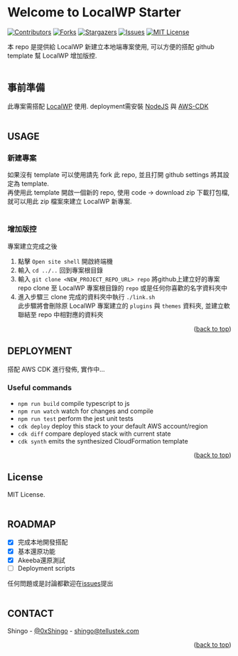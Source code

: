<a name="readme-top"></a>
# Welcome to LocalWP Starter
[![Contributors][contributors-shield]][contributors-url]
[![Forks][forks-shield]][forks-url]
[![Stargazers][stars-shield]][stars-url]
[![Issues][issues-shield]][issues-url]
[![MIT License][license-shield]][license-url]

本 repo 是提供給 LocalWP 新建立本地端專案使用, 可以方便的搭配 github template 幫 LocalWP 增加版控.
<br><br>

## 事前準備
此專案需搭配 [LocalWP][localwp-url] 使用. deployment需安裝 [NodeJS][nodejs-url] 與 [AWS-CDK][aws-cdk-url]
<br><br>

## USAGE
### 新建專案
如果沒有 template 可以使用請先 fork 此 repo, 並且打開 github settings 將其設定為 template.<br>
再使用此 template 開啟一個新的 repo, 使用 code -> download zip 下載打包檔, 就可以用此 zip 檔案來建立 LocalWP 新專案.
<br><br>

### 增加版控
專案建立完成之後
1. 點擊 `Open site shell` 開啟終端機
2. 輸入 `cd ../..` 回到專案根目錄
3. 輸入 `git clone <NEW_PROJECT_REPO_URL> repo` 將github上建立好的專案 repo clone 至 LocalWP 專案根目錄的 `repo` 或是任何你喜歡的名字資料夾中
4. 進入步驟三 clone 完成的資料夾中執行 `./link.sh`<br>
   此步驟將會刪除原 LocalWP 專案建立的 `plugins` 與 `themes` 資料夾, 並建立軟聯結至 repo 中相對應的資料夾

<p align="right">(<a href="#readme-top">back to top</a>)</p>

## DEPLOYMENT
搭配 AWS CDK 進行發佈, 實作中...

### Useful commands

* `npm run build`   compile typescript to js
* `npm run watch`   watch for changes and compile
* `npm run test`    perform the jest unit tests
* `cdk deploy`      deploy this stack to your default AWS account/region
* `cdk diff`        compare deployed stack with current state
* `cdk synth`       emits the synthesized CloudFormation template

<p align="right">(<a href="#readme-top">back to top</a>)</p>

<!-- LICENSE -->
## License
MIT License.
<br><br>

<!-- ROADMAP -->
## ROADMAP
- [x] 完成本地開發搭配
- [x] 基本還原功能
- [x] Akeeba還原測試
- [ ] Deployment scripts

任何問題或是討論都歡迎在[issues][issues-url]提出
<br><br>

<!-- CONTACT -->
## CONTACT
Shingo - [@0xShingo](https://twitter.com/0xShingo) - shingo@tellustek.com

<p align="right">(<a href="#readme-top">back to top</a>)</p>



<!-- MARKDOWN LINKS & IMAGES -->
<!-- https://www.markdownguide.org/basic-syntax/#reference-style-links -->
[contributors-shield]: https://img.shields.io/github/contributors/tellustek/localwp-starter.svg?style=for-the-badge
[contributors-url]: https://github.com/tellustek/localwp-starter/graphs/contributors
[forks-shield]: https://img.shields.io/github/forks/tellustek/localwp-starter.svg?style=for-the-badge
[forks-url]: https://github.com/tellustek/localwp-starter/network/members

[stars-shield]: https://img.shields.io/github/stars/tellustek/localwp-starter.svg?style=for-the-badge
[stars-url]: https://github.com/tellustek/localwp-starter/stargazers
[issues-shield]: https://img.shields.io/github/issues/tellustek/localwp-starter.svg?style=for-the-badge
[issues-url]: https://github.com/tellustek/localwp-starter/issues
[license-shield]: https://img.shields.io/github/license/tellustek/localwp-starter.svg?style=for-the-badge
[license-url]: https://github.com/tellustek/localwp-starter/blob/master/LICENSE.txt
[localwp-url]: https://localwp.com/
[issues-url]: https://github.com/tellustek/localwp-starter/issues
[nodejs-url]: https://nodejs.org/
[aws-cdk-url]: https://aws.amazon.com/cdk/